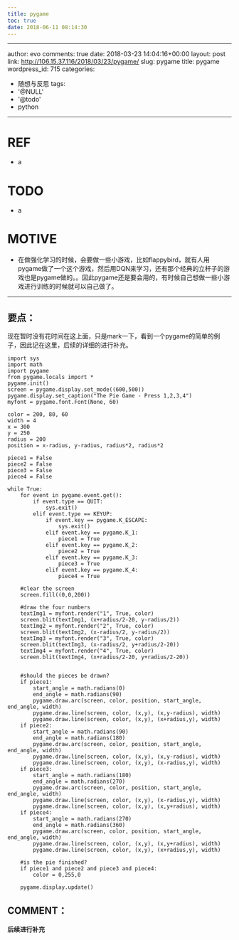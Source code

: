 ```yaml
---
title: pygame
toc: true
date: 2018-06-11 08:14:30
---
```

---
author: evo
comments: true
date: 2018-03-23 14:04:16+00:00
layout: post
link: http://106.15.37.116/2018/03/23/pygame/
slug: pygame
title: pygame
wordpress_id: 715
categories:
- 随想与反思
tags:
- '@NULL'
- '@todo'
- python
---

<!-- more -->


# REF





 	
  * a




# TODO





 	
  * a




# MOTIVE





 	
  * 在做强化学习的时候，会要做一些小游戏，比如flappybird，就有人用pygame做了一个这个游戏，然后用DQN来学习，还有那个经典的立杆子的游戏也是pygame做的。。因此pygame还是要会用的，有时候自己想做一些小游戏进行训练的时候就可以自己做了。





* * *





## 要点：


现在暂时没有花时间在这上面，只是mark一下，看到一个pygame的简单的例子，因此记在这里，后续的详细的进行补充。

    
    import sys
    import math
    import pygame
    from pygame.locals import *
    pygame.init()
    screen = pygame.display.set_mode((600,500))
    pygame.display.set_caption("The Pie Game - Press 1,2,3,4")
    myfont = pygame.font.Font(None, 60)
    
    color = 200, 80, 60
    width = 4
    x = 300
    y = 250
    radius = 200
    position = x-radius, y-radius, radius*2, radius*2
    
    piece1 = False
    piece2 = False
    piece3 = False
    piece4 = False
    
    while True:
        for event in pygame.event.get():
            if event.type == QUIT:
                sys.exit()
            elif event.type == KEYUP:
                if event.key == pygame.K_ESCAPE:
                    sys.exit()
                elif event.key == pygame.K_1:
                    piece1 = True
                elif event.key == pygame.K_2:
                    piece2 = True
                elif event.key == pygame.K_3:
                    piece3 = True
                elif event.key == pygame.K_4:
                    piece4 = True
                    
        #clear the screen
        screen.fill((0,0,200))
        
        #draw the four numbers
        textImg1 = myfont.render("1", True, color)
        screen.blit(textImg1, (x+radius/2-20, y-radius/2))
        textImg2 = myfont.render("2", True, color)
        screen.blit(textImg2, (x-radius/2, y-radius/2))
        textImg3 = myfont.render("3", True, color)
        screen.blit(textImg3, (x-radius/2, y+radius/2-20))
        textImg4 = myfont.render("4", True, color)
        screen.blit(textImg4, (x+radius/2-20, y+radius/2-20))
    
    
        #should the pieces be drawn?
        if piece1:
            start_angle = math.radians(0)
            end_angle = math.radians(90)
            pygame.draw.arc(screen, color, position, start_angle, end_angle, width)
            pygame.draw.line(screen, color, (x,y), (x,y-radius), width)
            pygame.draw.line(screen, color, (x,y), (x+radius,y), width)
        if piece2:
            start_angle = math.radians(90)
            end_angle = math.radians(180)
            pygame.draw.arc(screen, color, position, start_angle, end_angle, width)
            pygame.draw.line(screen, color, (x,y), (x,y-radius), width)
            pygame.draw.line(screen, color, (x,y), (x-radius,y), width)
        if piece3:
            start_angle = math.radians(180)
            end_angle = math.radians(270)
            pygame.draw.arc(screen, color, position, start_angle, end_angle, width)
            pygame.draw.line(screen, color, (x,y), (x-radius,y), width)
            pygame.draw.line(screen, color, (x,y), (x,y+radius), width)
        if piece4:
            start_angle = math.radians(270)
            end_angle = math.radians(360)
            pygame.draw.arc(screen, color, position, start_angle, end_angle, width)
            pygame.draw.line(screen, color, (x,y), (x,y+radius), width)
            pygame.draw.line(screen, color, (x,y), (x+radius,y), width)
            
        #is the pie finished?
        if piece1 and piece2 and piece3 and piece4:
            color = 0,255,0
    
        pygame.display.update()




## COMMENT：


**后续进行补充**
